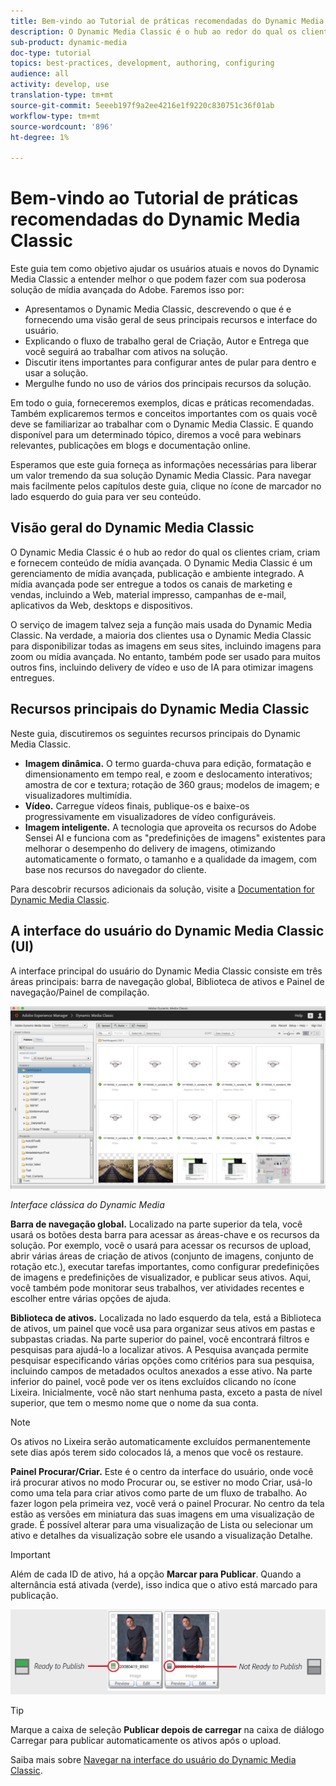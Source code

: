 ```yaml
---
title: Bem-vindo ao Tutorial de práticas recomendadas do Dynamic Media Classic
description: O Dynamic Media Classic é o hub ao redor do qual os clientes criam, criam e fornecem conteúdo de mídia avançada. Este tutorial de práticas recomendadas foi criado para ajudar os usuários atuais e novos do Dynamic Media Classic a entender melhor o que eles podem fazer com essa poderosa solução de mídia avançada do Adobe. Nesta parte do tutorial, você aprenderá o que é o Dynamic Media Classic e obterá uma breve análise dos recursos principais e da interface do usuário.
sub-product: dynamic-media
doc-type: tutorial
topics: best-practices, development, authoring, configuring
audience: all
activity: develop, use
translation-type: tm+mt
source-git-commit: 5eeeb197f9a2ee4216e1f9220c830751c36f01ab
workflow-type: tm+mt
source-wordcount: '896'
ht-degree: 1%

---
```



# Bem-vindo ao Tutorial de práticas recomendadas do Dynamic Media Classic

Este guia tem como objetivo ajudar os usuários atuais e novos do Dynamic Media Classic a entender melhor o que podem fazer com sua poderosa solução de mídia avançada do Adobe. Faremos isso por:

- Apresentamos o Dynamic Media Classic, descrevendo o que é e fornecendo uma visão geral de seus principais recursos e interface do usuário.
- Explicando o fluxo de trabalho geral de Criação, Autor e Entrega que você seguirá ao trabalhar com ativos na solução.
- Discutir itens importantes para configurar antes de pular para dentro e usar a solução.
- Mergulhe fundo no uso de vários dos principais recursos da solução.

Em todo o guia, forneceremos exemplos, dicas e práticas recomendadas. Também explicaremos termos e conceitos importantes com os quais você deve se familiarizar ao trabalhar com o Dynamic Media Classic. E quando disponível para um determinado tópico, diremos a você para webinars relevantes, publicações em blogs e documentação online.

Esperamos que este guia forneça as informações necessárias para liberar um valor tremendo da sua solução Dynamic Media Classic. Para navegar mais facilmente pelos capítulos deste guia, clique no ícone de marcador no lado esquerdo do guia para ver seu conteúdo.

## Visão geral do Dynamic Media Classic

O Dynamic Media Classic é o hub ao redor do qual os clientes criam, criam e fornecem conteúdo de mídia avançada. O Dynamic Media Classic é um gerenciamento de mídia avançada, publicação e ambiente integrado. A mídia avançada pode ser entregue a todos os canais de marketing e vendas, incluindo a Web, material impresso, campanhas de e-mail, aplicativos da Web, desktops e dispositivos.

O serviço de imagem talvez seja a função mais usada do Dynamic Media Classic. Na verdade, a maioria dos clientes usa o Dynamic Media Classic para disponibilizar todas as imagens em seus sites, incluindo imagens para zoom ou mídia avançada. No entanto, também pode ser usado para muitos outros fins, incluindo delivery de vídeo e uso de IA para otimizar imagens entregues.

## Recursos principais do Dynamic Media Classic

Neste guia, discutiremos os seguintes recursos principais do Dynamic Media Classic.

- **Imagem dinâmica.** O termo guarda-chuva para edição, formatação e dimensionamento em tempo real, e zoom e deslocamento interativos; amostra de cor e textura; rotação de 360 graus; modelos de imagem; e visualizadores multimídia.
- **Vídeo.** Carregue vídeos finais, publique-os e baixe-os progressivamente em visualizadores de vídeo configuráveis.
- **Imagem inteligente.** A tecnologia que aproveita os recursos do Adobe Sensei AI e funciona com as &quot;predefinições de imagens&quot; existentes para melhorar o desempenho do delivery de imagens, otimizando automaticamente o formato, o tamanho e a qualidade da imagem, com base nos recursos do navegador do cliente.

Para descobrir recursos adicionais da solução, visite a [Documentation for Dynamic Media Classic](https://docs.adobe.com/content/help/en/dynamic-media-classic/using/intro/introduction.html).

## A interface do usuário do Dynamic Media Classic (UI)

A interface principal do usuário do Dynamic Media Classic consiste em três áreas principais: barra de navegação global, Biblioteca de ativos e Painel de navegação/Painel de compilação.

![imagem](assets/overview/overview-dmc-ui-ew.png)

_Interface clássica do Dynamic Media_

**Barra de navegação global.** Localizado na parte superior da tela, você usará os botões desta barra para acessar as áreas-chave e os recursos da solução. Por exemplo, você o usará para acessar os recursos de upload, abrir várias áreas de criação de ativos (conjunto de imagens, conjunto de rotação etc.), executar tarefas importantes, como configurar predefinições de imagens e predefinições de visualizador, e publicar seus ativos. Aqui, você também pode monitorar seus trabalhos, ver atividades recentes e escolher entre várias opções de ajuda.

**Biblioteca de ativos.** Localizada no lado esquerdo da tela, está a Biblioteca de ativos, um painel que você usa para organizar seus ativos em pastas e subpastas criadas. Na parte superior do painel, você encontrará filtros e pesquisas para ajudá-lo a localizar ativos. A Pesquisa avançada permite pesquisar especificando várias opções como critérios para sua pesquisa, incluindo campos de metadados ocultos anexados a esse ativo. Na parte inferior do painel, você pode ver os itens excluídos clicando no ícone Lixeira. Inicialmente, você não start nenhuma pasta, exceto a pasta de nível superior, que tem o mesmo nome que o nome da sua conta.

>[!NOTE]
>
>Os ativos no Lixeira serão automaticamente excluídos permanentemente sete dias após terem sido colocados lá, a menos que você os restaure.

**Painel Procurar/Criar.** Este é o centro da interface do usuário, onde você irá procurar ativos no modo Procurar ou, se estiver no modo Criar, usá-lo como uma tela para criar ativos como parte de um fluxo de trabalho. Ao fazer logon pela primeira vez, você verá o painel Procurar. No centro da tela estão as versões em miniatura das suas imagens em uma visualização de grade. É possível alterar para uma visualização de Lista ou selecionar um ativo e detalhes da visualização sobre ele usando a visualização Detalhe.

>[!IMPORTANT]
>
>Além de cada ID de ativo, há a opção **Marcar para Publicar**. Quando a alternância está ativada (verde), isso indica que o ativo está marcado para publicação.

![imagem](assets/overview/overview-mark-for-publish.png)

>[!TIP]
>
>Marque a caixa de seleção **Publicar depois de carregar** na caixa de diálogo Carregar para publicar automaticamente os ativos após o upload.

Saiba mais sobre [Navegar na interface do usuário do Dynamic Media Classic](https://docs.adobe.com/content/help/en/dynamic-media-classic/using/getting-started/navigation-basics.html).

